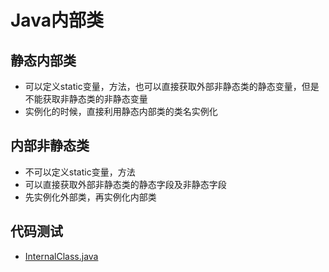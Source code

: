 # Java内部类

## 静态内部类

* 可以定义static变量，方法，也可以直接获取外部非静态类的静态变量，但是不能获取非静态类的非静态变量
* 实例化的时候，直接利用静态内部类的类名实例化

## 内部非静态类

* 不可以定义static变量，方法
* 可以直接获取外部非静态类的静态字段及非静态字段
* 先实例化外部类，再实例化内部类

## 代码测试

* [InternalClass.java](../../src/basic/InternalClass.java)